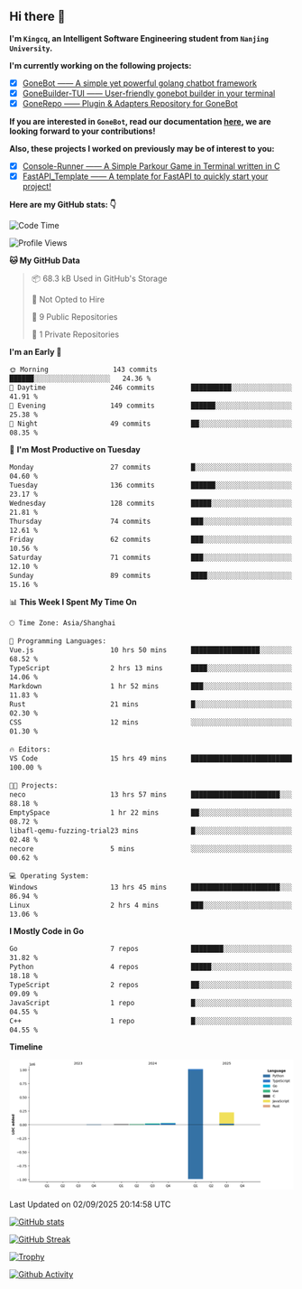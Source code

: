 ## Hi there 👋

**I'm `Kingcq`, an Intelligent Software Engineering student from `Nanjing University`.**

**I'm currently working on the following projects:**

- [x] [GoneBot —— A simple yet powerful golang chatbot framework](https://github.com/gonebot-dev/gonebot)
- [x] [GoneBuilder-TUI —— User-friendly gonebot builder in your terminal](https://github.com/gonebot-dev/gonebuilder-tui)
- [x] [GoneRepo —— Plugin & Adapters Repository for GoneBot](https://github.com/gonebot-dev/gonerepo)

**If you are interested in `GoneBot`, read our documentation [here](https://gonebot-dev.github.io/), we are looking forward to your contributions!**

**Also, these projects I worked on previously may be of interest to you:**

- [x] [Console-Runner —— A Simple Parkour Game in Terminal written in C](https://github.com/Kingcxp/Console-Runners)
- [x] [FastAPI_Template —— A template for FastAPI to quickly start your project!](https://github.com/Kingcxp/FastAPI_Template)

**Here are my GitHub stats: 👇**
<!--START_SECTION:waka-->
![Code Time](http://img.shields.io/badge/Code%20Time-1%2C858%20hrs%2044%20mins-blue)

![Profile Views](http://img.shields.io/badge/Profile%20Views-0-blue)

**🐱 My GitHub Data** 

> 📦 68.3 kB Used in GitHub's Storage 
 > 
> 🚫 Not Opted to Hire
 > 
> 📜 9 Public Repositories 
 > 
> 🔑 1 Private Repositories 
 > 
**I'm an Early 🐤** 

```text
🌞 Morning                143 commits         ██████░░░░░░░░░░░░░░░░░░░   24.36 % 
🌆 Daytime                246 commits         ██████████░░░░░░░░░░░░░░░   41.91 % 
🌃 Evening                149 commits         ██████░░░░░░░░░░░░░░░░░░░   25.38 % 
🌙 Night                  49 commits          ██░░░░░░░░░░░░░░░░░░░░░░░   08.35 % 
```
📅 **I'm Most Productive on Tuesday** 

```text
Monday                   27 commits          █░░░░░░░░░░░░░░░░░░░░░░░░   04.60 % 
Tuesday                  136 commits         ██████░░░░░░░░░░░░░░░░░░░   23.17 % 
Wednesday                128 commits         █████░░░░░░░░░░░░░░░░░░░░   21.81 % 
Thursday                 74 commits          ███░░░░░░░░░░░░░░░░░░░░░░   12.61 % 
Friday                   62 commits          ███░░░░░░░░░░░░░░░░░░░░░░   10.56 % 
Saturday                 71 commits          ███░░░░░░░░░░░░░░░░░░░░░░   12.10 % 
Sunday                   89 commits          ████░░░░░░░░░░░░░░░░░░░░░   15.16 % 
```


📊 **This Week I Spent My Time On** 

```text
🕑︎ Time Zone: Asia/Shanghai

💬 Programming Languages: 
Vue.js                   10 hrs 50 mins      █████████████████░░░░░░░░   68.52 % 
TypeScript               2 hrs 13 mins       ████░░░░░░░░░░░░░░░░░░░░░   14.06 % 
Markdown                 1 hr 52 mins        ███░░░░░░░░░░░░░░░░░░░░░░   11.83 % 
Rust                     21 mins             █░░░░░░░░░░░░░░░░░░░░░░░░   02.30 % 
CSS                      12 mins             ░░░░░░░░░░░░░░░░░░░░░░░░░   01.30 % 

🔥 Editors: 
VS Code                  15 hrs 49 mins      █████████████████████████   100.00 % 

🐱‍💻 Projects: 
neco                     13 hrs 57 mins      ██████████████████████░░░   88.18 % 
EmptySpace               1 hr 22 mins        ██░░░░░░░░░░░░░░░░░░░░░░░   08.72 % 
libafl-qemu-fuzzing-trial23 mins             █░░░░░░░░░░░░░░░░░░░░░░░░   02.48 % 
necore                   5 mins              ░░░░░░░░░░░░░░░░░░░░░░░░░   00.62 % 

💻 Operating System: 
Windows                  13 hrs 45 mins      ██████████████████████░░░   86.94 % 
Linux                    2 hrs 4 mins        ███░░░░░░░░░░░░░░░░░░░░░░   13.06 % 
```

**I Mostly Code in Go** 

```text
Go                       7 repos             ████████░░░░░░░░░░░░░░░░░   31.82 % 
Python                   4 repos             █████░░░░░░░░░░░░░░░░░░░░   18.18 % 
TypeScript               2 repos             ██░░░░░░░░░░░░░░░░░░░░░░░   09.09 % 
JavaScript               1 repo              █░░░░░░░░░░░░░░░░░░░░░░░░   04.55 % 
C++                      1 repo              █░░░░░░░░░░░░░░░░░░░░░░░░   04.55 % 
```



**Timeline**

![Lines of Code chart](https://raw.githubusercontent.com/Kingcxp/Kingcxp/main/assets/bar_graph.png)


 Last Updated on 02/09/2025 20:14:58 UTC
<!--END_SECTION:waka-->

[![GitHub stats](https://github-readme-stats.vercel.app/api?username=Kingcxp&show_icons=true&count_private=true&theme=aura&hide_border=true&icon_color=FF4500&text_color=76EE00)](https://github.com/anuraghazra/github-readme-stats)    

[![GitHub Streak](https://github-readme-streak-stats.herokuapp.com/?user=Kingcxp&hide_border=true&theme=catppuccin-macchiato)](https://git.io/streak-stats)

[![Trophy](https://github-profile-trophy.vercel.app/?username=Kingcxp&theme=dracula)](https://github.com/ryo-ma/github-profile-trophy)

[![Github Activity](https://github-readme-activity-graph.vercel.app/graph?username=Kingcxp&theme=tokyo-night&hide_border=true)](https://github.com/ashutosh00710/github-readme-activity-graph)